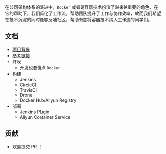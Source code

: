 在公司架构体系的演进中，`Docker` 或者说容器技术扮演了越来越重要的角色，在它的帮助下，我们简化了工作流，帮助团队提升了工作与协作效率，故而我们希望在技术沉淀的同时能够反哺社区，帮助有意将容器技术纳入工作流的同学们。

## 文档

* [项目背景](Background.md)
* [参考链接](Reference.md)
* 开发
  * 开发也要懂点 `Docker`
* 构建
  * Jenkins
  * CircleCI
  * TravisCI
  * Drone
  * Docker Hub/Aliyun Registry
* 部署
  * Jenkins Plugin
  * Aliyun Container Service

## 贡献

* 欢迎提交 PR ！




